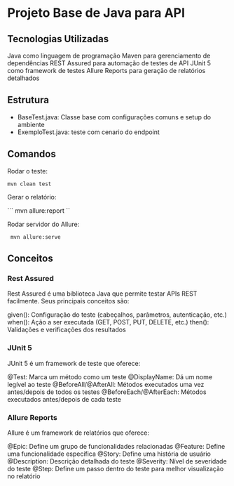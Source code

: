 # Projeto Base de Java para API

## Tecnologias Utilizadas

Java como linguagem de programação
Maven para gerenciamento de dependências
REST Assured para automação de testes de API
JUnit 5 como framework de testes
Allure Reports para geração de relatórios detalhados

## Estrutura

- BaseTest.java: Classe base com configurações comuns e setup do ambiente
- ExemploTest.java:  teste com cenario do endpoint

## Comandos 


Rodar o teste: 

``` mvn clean test ```

Gerar o relatório:

``` mvn allure:report ``

Rodar servidor do Allure: 

``` mvn allure:serve```

## Conceitos 

### Rest Assured
Rest Assured é uma biblioteca Java que permite testar APIs REST facilmente. Seus principais conceitos são:

given(): Configuração do teste (cabeçalhos, parâmetros, autenticação, etc.)
when(): Ação a ser executada (GET, POST, PUT, DELETE, etc.)
then(): Validações e verificações dos resultados

### JUnit 5
JUnit 5 é um framework de teste que oferece:

@Test: Marca um método como um teste
@DisplayName: Dá um nome legível ao teste
@BeforeAll/@AfterAll: Métodos executados uma vez antes/depois de todos os testes
@BeforeEach/@AfterEach: Métodos executados antes/depois de cada teste

### Allure Reports
Allure é um framework de relatórios que oferece:

@Epic: Define um grupo de funcionalidades relacionadas
@Feature: Define uma funcionalidade específica
@Story: Define uma história de usuário
@Description: Descrição detalhada do teste
@Severity: Nível de severidade do teste
@Step: Define um passo dentro do teste para melhor visualização no relatório